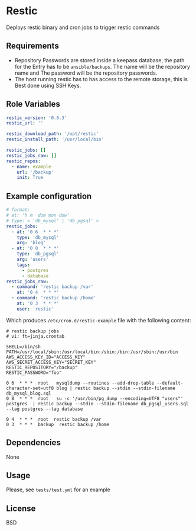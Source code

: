 Restic
=======

Deploys restic binary and cron jobs to trigger restic commands

Requirements
------------

* Repository Passwords are stored inside a keepass database, the path for the
  Entry has to be `ansible/backups`. The name will be the repository name and
  The password will be the repository passwords.
* The host running restic has to has access to the remote storage, this is
  Best done using SSH Keys.

Role Variables
--------------

```yaml
restic_version: '0.8.3'
restic_url: ''

restic_download_path: '/opt/restic'
restic_install_path: '/usr/local/bin'

restic_jobs: []
restic_jobs_raw: []
restic_repos:
  - name: example
    url: '/backup'
    init: True
```

Example configuration
---------------------

```yaml
# format:
# at: 'h m  dom mon dow'
# type: < 'db_mysql' | 'db_pgsql' >
restic_jobs:
  - at: '0 6  * * *'
    type: 'db_mysql'
    arg: 'blog'
  - at: '0 8  * * *'
    type: 'db_pgsql'
    arg: 'users'
    tags:
      - postgres
      - database
restic_jobs_raw:
  - command: 'restic backup /var'
    at: '0 4  * * *'
  - command: 'restic backup /home'
    at: '0 3  * * *'
    user: 'restic'
```

Which produces `/etc/cron.d/restic-example` file with the following content:

```
# restic backup jobs
# vi: ft=jinja.crontab

SHELL=/bin/sh
PATH=/usr/local/sbin:/usr/local/bin:/sbin:/bin:/usr/sbin:/usr/bin
AWS_ACCESS_KEY_ID="ACCESS_KEY"
AWS_SECRET_ACCESS_KEY="SECRET_KEY"
RESTIC_REPOSITORY="/backup"
RESTIC_PASSWORD="foo"

0 6  * * *  root   mysqldump --routines --add-drop-table --default-character-set=utf8 blog | restic backup --stdin --stdin-filename db_mysql_blog.sql
0 8  * * *  root   su -c '/usr/bin/pg_dump --encoding=UTF8 "users"' postgres  | restic backup --stdin --stdin-filename db_pgsql_users.sql --tag postgres --tag database

0 4  * * *  root  restic backup /var
0 3  * * *  backup  restic backup /home
```


Dependencies
------------

None


Usage
-----

Please, see `tests/test.yml` for an example

License
-------

BSD
